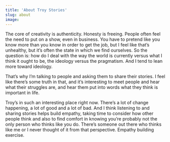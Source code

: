 ```yaml
---
title: 'About Troy Stories'
slug: about
image: 
---
```


The core of creativity is authenticity. Honesty is freeing. People often feel the need to put on a show, even in business. You have to pretend like you know more than you know in order to get the job, but I feel like that’s unhealthy, but it’s often the state in which we find ourselves. So the question is: how do I deal with the way the world is currently versus what I think it ought to be, the ideology versus the pragmatism. And I tend to lean more toward ideology.

That’s why I’m talking to people and asking them to share their stories. I feel like there’s some truth in that, and it’s interesting to meet people and hear what their struggles are, and hear them put into words what they think is important in life.

Troy’s in such an interesting place right now. There’s a lot of change happening, a lot of good and a lot of bad. And I think listening to and sharing stories helps build empathy, taking time to consider how other people think and also to find comfort in knowing you’re probably not the only person who thinks like you do. There’s someone out there who thinks like me or I never thought of it from that perspective. Empathy building exercise.